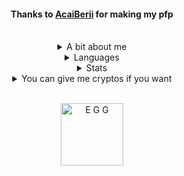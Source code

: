 <div align="center">
  <h4>Thanks to <a href="https://github.com/AcaiBerii">AcaiBerii</a> for making my pfp</h4>
  <br>
  
  <details>
    <summary>A bit about me</summary>
    <h4>
      I use she/her pronouns<br>
      like cats
    </h4>
  </details>
  
  <details>
    <summary>Languages</summary>
    <h4>
      learned: C, C++, Python<br>
      learning: Java
    </h4>
  </details>
  
  <details>
    <summary>Stats</summary>
    <img src="https://komarev.com/ghpvc/?username=Unknown-User2&color=brightgreen&style=flat-square"> <br><br>
    <img src="https://github-readme-stats.vercel.app/api?username=unknown-user2&show_icons=true&theme=cobalt" width=350>
    <img src="https://github-readme-stats.vercel.app/api/top-langs/?username=unknown-user2&layout=compact&theme=cobalt" width=350>
  </details>
  
  <details>
  <summary>You can give me cryptos if you want</summary>
  <h4>
    Bitcoin: 38SeVTtBdnpbUoDLs7eCU2aUghJsbHWMfJ <br>
    Lightcoin: MKqNc88dsMXhJnruBy4znsPy8Agj38ihYn <br>
    USD Coin: 0x4D39Fb5BD7711643227dde8fD9112fDfaa8df6F7 <br>
    Ethereum: 0x7F0c4D9C6E9AC82296D7dFC1e3e6cD00AF07487e <br>
    Bitcoin Cash: qr3l0e7t5j4sqef6aq3a6the8fft6pvrtscdshkkvr <br>
    Stellar Lumens address: GDQP2KPQGKIHYJGXNUIYOMHARUARCA7DJT5FO2FFOOKY3B2WSQHG4W37 <br>
    Stellar Lumens memo: 2443846943
  </h4>
  </details>
  <br>
  
  <a href="https://github.com/EggOrg"><img alt="E G G" width="100" hight="100" src="https://avatars.githubusercontent.com/u/81579876?s=200&v=4"></a>
</div>
